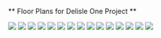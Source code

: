 ** Floor Plans for Delisle One Project **

<img src="1b_d.PNG">
<img src="1br+j.PNG">
<img src="2b_a.PNG">
<img src="2b_c(2).PNG">
<img src="2b_f(2).PNG">
<img src="2b_h(3).PNG">
<img src="2b_i.PNG">
<img src="b_ph_a.PNG">
<img src="2bpha.PNG">
<img src="2bq.PNG">
<img src="2d_a.PNG">
<img src="2d_r.PNG">
<img src="2d_t.PNG">
<img src="3bf.PNG">
<img src="s_e_studio.PNG">

